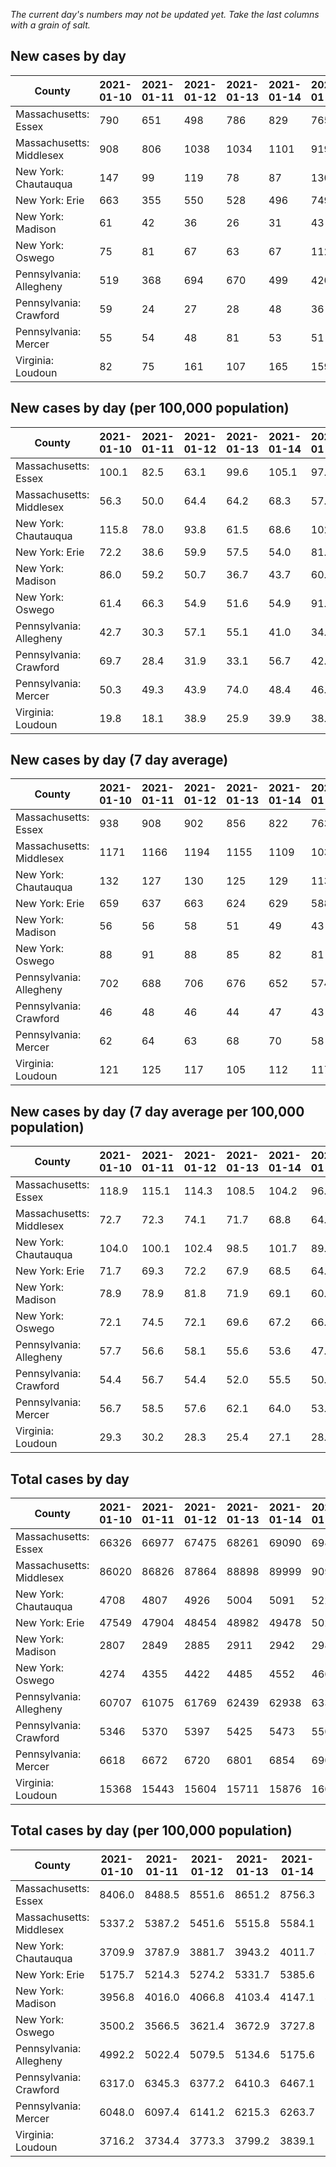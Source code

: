 _The current day's numbers may not be updated yet. Take the last columns with a grain of salt._
## New cases by day

| County | 2021-01-10 | 2021-01-11 | 2021-01-12 | 2021-01-13 | 2021-01-14 | 2021-01-15 | 2021-01-16 |
| --- | --- | --- | --- | --- | --- | --- | --- |
| Massachusetts: Essex | 790 | 651 | 498 | 786 | 829 | 765 | 726 |
| Massachusetts: Middlesex | 908 | 806 | 1038 | 1034 | 1101 | 919 | 1028 |
| New York: Chautauqua | 147 | 99 | 119 | 78 | 87 | 130 | 129 |
| New York: Erie | 663 | 355 | 550 | 528 | 496 | 749 | 489 |
| New York: Madison | 61 | 42 | 36 | 26 | 31 | 43 | 62 |
| New York: Oswego | 75 | 81 | 67 | 63 | 67 | 112 | 98 |
| Pennsylvania: Allegheny | 519 | 368 | 694 | 670 | 499 | 420 | 526 |
| Pennsylvania: Crawford | 59 | 24 | 27 | 28 | 48 | 36 | 30 |
| Pennsylvania: Mercer | 55 | 54 | 48 | 81 | 53 | 51 | 55 |
| Virginia: Loudoun | 82 | 75 | 161 | 107 | 165 | 159 | 210 |

## New cases by day (per 100,000 population)

| County | 2021-01-10 | 2021-01-11 | 2021-01-12 | 2021-01-13 | 2021-01-14 | 2021-01-15 | 2021-01-16 |
| --- | --- | --- | --- | --- | --- | --- | --- |
| Massachusetts: Essex | 100.1 | 82.5 | 63.1 | 99.6 | 105.1 | 97.0 | 92.0 |
| Massachusetts: Middlesex | 56.3 | 50.0 | 64.4 | 64.2 | 68.3 | 57.0 | 63.8 |
| New York: Chautauqua | 115.8 | 78.0 | 93.8 | 61.5 | 68.6 | 102.4 | 101.7 |
| New York: Erie | 72.2 | 38.6 | 59.9 | 57.5 | 54.0 | 81.5 | 53.2 |
| New York: Madison | 86.0 | 59.2 | 50.7 | 36.7 | 43.7 | 60.6 | 87.4 |
| New York: Oswego | 61.4 | 66.3 | 54.9 | 51.6 | 54.9 | 91.7 | 80.3 |
| Pennsylvania: Allegheny | 42.7 | 30.3 | 57.1 | 55.1 | 41.0 | 34.5 | 43.3 |
| Pennsylvania: Crawford | 69.7 | 28.4 | 31.9 | 33.1 | 56.7 | 42.5 | 35.4 |
| Pennsylvania: Mercer | 50.3 | 49.3 | 43.9 | 74.0 | 48.4 | 46.6 | 50.3 |
| Virginia: Loudoun | 19.8 | 18.1 | 38.9 | 25.9 | 39.9 | 38.4 | 50.8 |

## New cases by day (7 day average)

| County | 2021-01-10 | 2021-01-11 | 2021-01-12 | 2021-01-13 | 2021-01-14 | 2021-01-15 | 2021-01-16 |
| --- | --- | --- | --- | --- | --- | --- | --- |
| Massachusetts: Essex | 938 | 908 | 902 | 856 | 822 | 763 | 721 |
| Massachusetts: Middlesex | 1171 | 1166 | 1194 | 1155 | 1109 | 1031 | 976 |
| New York: Chautauqua | 132 | 127 | 130 | 125 | 129 | 113 | 113 |
| New York: Erie | 659 | 637 | 663 | 624 | 629 | 588 | 547 |
| New York: Madison | 56 | 56 | 58 | 51 | 49 | 43 | 43 |
| New York: Oswego | 88 | 91 | 88 | 85 | 82 | 81 | 80 |
| Pennsylvania: Allegheny | 702 | 688 | 706 | 676 | 652 | 574 | 528 |
| Pennsylvania: Crawford | 46 | 48 | 46 | 44 | 47 | 43 | 36 |
| Pennsylvania: Mercer | 62 | 64 | 63 | 68 | 70 | 58 | 57 |
| Virginia: Loudoun | 121 | 125 | 117 | 105 | 112 | 117 | 137 |

## New cases by day (7 day average per 100,000 population)

| County | 2021-01-10 | 2021-01-11 | 2021-01-12 | 2021-01-13 | 2021-01-14 | 2021-01-15 | 2021-01-16 |
| --- | --- | --- | --- | --- | --- | --- | --- |
| Massachusetts: Essex | 118.9 | 115.1 | 114.3 | 108.5 | 104.2 | 96.7 | 91.4 |
| Massachusetts: Middlesex | 72.7 | 72.3 | 74.1 | 71.7 | 68.8 | 64.0 | 60.6 |
| New York: Chautauqua | 104.0 | 100.1 | 102.4 | 98.5 | 101.7 | 89.0 | 89.0 |
| New York: Erie | 71.7 | 69.3 | 72.2 | 67.9 | 68.5 | 64.0 | 59.5 |
| New York: Madison | 78.9 | 78.9 | 81.8 | 71.9 | 69.1 | 60.6 | 60.6 |
| New York: Oswego | 72.1 | 74.5 | 72.1 | 69.6 | 67.2 | 66.3 | 65.5 |
| Pennsylvania: Allegheny | 57.7 | 56.6 | 58.1 | 55.6 | 53.6 | 47.2 | 43.4 |
| Pennsylvania: Crawford | 54.4 | 56.7 | 54.4 | 52.0 | 55.5 | 50.8 | 42.5 |
| Pennsylvania: Mercer | 56.7 | 58.5 | 57.6 | 62.1 | 64.0 | 53.0 | 52.1 |
| Virginia: Loudoun | 29.3 | 30.2 | 28.3 | 25.4 | 27.1 | 28.3 | 33.1 |

## Total cases by day

| County | 2021-01-10 | 2021-01-11 | 2021-01-12 | 2021-01-13 | 2021-01-14 | 2021-01-15 | 2021-01-16 |
| --- | --- | --- | --- | --- | --- | --- | --- |
| Massachusetts: Essex | 66326 | 66977 | 67475 | 68261 | 69090 | 69855 | 70581 |
| Massachusetts: Middlesex | 86020 | 86826 | 87864 | 88898 | 89999 | 90918 | 91946 |
| New York: Chautauqua | 4708 | 4807 | 4926 | 5004 | 5091 | 5221 | 5350 |
| New York: Erie | 47549 | 47904 | 48454 | 48982 | 49478 | 50227 | 50716 |
| New York: Madison | 2807 | 2849 | 2885 | 2911 | 2942 | 2985 | 3047 |
| New York: Oswego | 4274 | 4355 | 4422 | 4485 | 4552 | 4664 | 4762 |
| Pennsylvania: Allegheny | 60707 | 61075 | 61769 | 62439 | 62938 | 63358 | 63884 |
| Pennsylvania: Crawford | 5346 | 5370 | 5397 | 5425 | 5473 | 5509 | 5539 |
| Pennsylvania: Mercer | 6618 | 6672 | 6720 | 6801 | 6854 | 6905 | 6960 |
| Virginia: Loudoun | 15368 | 15443 | 15604 | 15711 | 15876 | 16035 | 16245 |

## Total cases by day (per 100,000 population)

| County | 2021-01-10 | 2021-01-11 | 2021-01-12 | 2021-01-13 | 2021-01-14 | 2021-01-15 | 2021-01-16 |
| --- | --- | --- | --- | --- | --- | --- | --- |
| Massachusetts: Essex | 8406.0 | 8488.5 | 8551.6 | 8651.2 | 8756.3 | 8853.2 | 8945.2 |
| Massachusetts: Middlesex | 5337.2 | 5387.2 | 5451.6 | 5515.8 | 5584.1 | 5641.1 | 5704.9 |
| New York: Chautauqua | 3709.9 | 3787.9 | 3881.7 | 3943.2 | 4011.7 | 4114.2 | 4215.8 |
| New York: Erie | 5175.7 | 5214.3 | 5274.2 | 5331.7 | 5385.6 | 5467.2 | 5520.4 |
| New York: Madison | 3956.8 | 4016.0 | 4066.8 | 4103.4 | 4147.1 | 4207.7 | 4295.1 |
| New York: Oswego | 3500.2 | 3566.5 | 3621.4 | 3672.9 | 3727.8 | 3819.5 | 3899.8 |
| Pennsylvania: Allegheny | 4992.2 | 5022.4 | 5079.5 | 5134.6 | 5175.6 | 5210.2 | 5253.4 |
| Pennsylvania: Crawford | 6317.0 | 6345.3 | 6377.2 | 6410.3 | 6467.1 | 6509.6 | 6545.0 |
| Pennsylvania: Mercer | 6048.0 | 6097.4 | 6141.2 | 6215.3 | 6263.7 | 6310.3 | 6360.6 |
| Virginia: Loudoun | 3716.2 | 3734.4 | 3773.3 | 3799.2 | 3839.1 | 3877.5 | 3928.3 |
